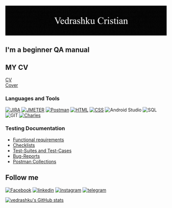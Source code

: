 ![Header](https://github.com/vedrashku/vedrashku/blob/main/asserts/header.png)

## I'm a beginner QA manual

## MY CV
<a href="https://drive.google.com/file/d/1yOrSd80NNQwMLpVTg7FQYxckg42ey9CE/view?usp=sharing" rel="nofollow">CV</a> <br>
<a href="https://drive.google.com/file/d/1hUQnD1CHxQZywegBN2LWWmyqKoMzcCyI/view?usp=sharing" rel="nofollow">Cover</a>

### Languages and Tools
[![JIRA](https://img.shields.io/badge/-JIRA-090909?style=for-the-badge&logo=jira)](https://drive.google.com/drive/folders/1P8G4sVn4ZcuWF1qHJr2Z4-s_Rs1ZPC3J?usp=sharing)
[![JMETER](https://img.shields.io/badge/-JMETER-090909?style=for-the-badge&logo=JMETER)](https://drive.google.com/drive/folders/1Lxme7EZtM1WK1SDxjzE3_9E5N1HjbeNB?usp=sharing)
[![Postman](https://img.shields.io/badge/-Postman-090909?style=for-the-badge&logo=postman)](https://www.getpostman.com/collections/e73015c831114e421d25)
[![HTML](https://img.shields.io/badge/-html-090909?style=for-the-badge&logo=HTML)](https://drive.google.com/file/d/1IQsMRBwWVtaPyNtyzAp16bfO2U52xTiC/view?usp=sharing)
[![CSS](https://img.shields.io/badge/-css-090909?style=for-the-badge&logo=CSS)](https://drive.google.com/drive/folders/16NyDDr2rRoaXHdSyfTtCxCl7Vq-NwbCq?usp=sharing)
![Android Studio](https://img.shields.io/badge/-Android_Studio-090909?style=for-the-badge&logo=AndroidStudio)
![SQL](https://img.shields.io/badge/-SQL-090909?style=for-the-badge&logo=mySQL)
![GIT](https://img.shields.io/badge/-GIT-090909?style=for-the-badge&logo=GIThub)
[![Charles](https://img.shields.io/badge/-Charles-090909?style=for-the-badge&logo=Charles)](https://drive.google.com/drive/folders/1-rzvrnskPflnkFT98BJ1H_PNqd4Eie1F?usp=sharing)

### Testing Documentation
   <ul>
     <li><a href="https://docs.google.com/document/d/19H6M8OiqFbkpUpWeDHnbB8SM5dWQsqswC6jTlR3PWr8/edit?usp=sharing" rel="nofollow">Functional requirements</a></li>
     <li><a href="https://docs.google.com/spreadsheets/d/1vTRvKydt9pHQtYteiCPzxDw5BG46gRT1oQFlwXnBIMM/edit?usp=sharing" rel="nofollow">Checklists</a></li>
     <li><a href="https://docs.google.com/spreadsheets/d/1kQ5lf75boYFk-N7v0GVa5WNDPjaiNXHkf07-FFUPuAY/edit?usp=sharing" rel="nofollow">Test-Suites and Test-Cases</a></li>
     <li><a href="https://docs.google.com/spreadsheets/d/19LSwf7qUW6l-TILjgssIGXBlT47aj3wWBGnzh-peuk4/edit?usp=sharing" rel="nofollow">Bug-Reports</a></li>
     <li><a href="https://www.getpostman.com/collections/e73015c831114e421d25" rel="nofollow">Postman Collections</a></li>
   </ul>


## Follow me
[![Facebook](https://img.shields.io/badge/-Facebook-090909?style=for-the-badge&logo=facebook)](https://www.facebook.com/profile.php?id=100000179365696) 
[![linkedin](https://img.shields.io/badge/-linkedin-090909?style=for-the-badge&logo=linkedin)](https://www.linkedin.com/in/cristian-vedrashku/) 
[![instagram](https://img.shields.io/badge/-instagram-090909?style=for-the-badge&logo=instagram)](https://www.instagram.com/ciombik/)
[![telegram](https://img.shields.io/badge/-telegram-090909?style=for-the-badge&logo=telegram)](https://t.me/xbeats_shop)

[![vedrashku's GitHub stats](https://github-readme-stats.vercel.app/api?username=vedrashku)](https://github.com/vedrashku/github-readme-stats)


